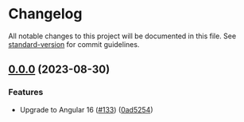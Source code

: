 # Changelog

All notable changes to this project will be documented in this file. See [standard-version](https://github.com/conventional-changelog/standard-version) for commit guidelines.

## [0.0.0](https://github.com/wKoza/ngx-upload/compare/v13.0.0...v0.0.0) (2023-08-30)


### Features

* Upgrade to Angular 16 ([#133](https://github.com/wKoza/ngx-upload/issues/133)) ([0ad5254](https://github.com/wKoza/ngx-upload/commit/0ad52543df3ad65f7126912382166fdab03e56c0))
